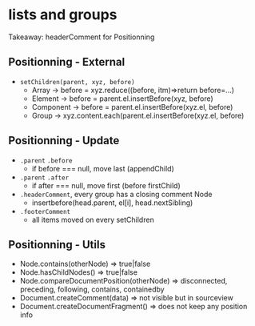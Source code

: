 # lists and groups

Takeaway: headerComment for Positionning

## Positionning - External

* `setChildren(parent, xyz, before)`
  * Array -> before = xyz.reduce((before, itm)=>return before=...)
  * Element -> before = parent.el.insertBefore(xyz, before)
  * Component -> before = parent.el.insertBefore(xyz.el, before)
  * Group -> xyz.content.each(parent.el.insertBefore(xyz.el, before)

## Positionning - Update

* `.parent` `.before`
  * if before === null, move last (appendChild)
* `.parent` `.after`
  * if after === null, move first (before firstChild)
* `.headerComment`, every group has a closing comment Node
  * insertbefore(head.parent, el[i], head.nextSibling)
* `.footerComment`
  * all items moved on every setChildren


## Positionning - Utils

* Node.contains(otherNode) => true|false
* Node.hasChildNodes() => true|false
* Node.compareDocumentPosition(otherNode) => disconnected, preceding, following, contains, containedby
* Document.createComment(data) => not visible but in sourceview
* Document.createDocumentFragment() => does not keep any position info
